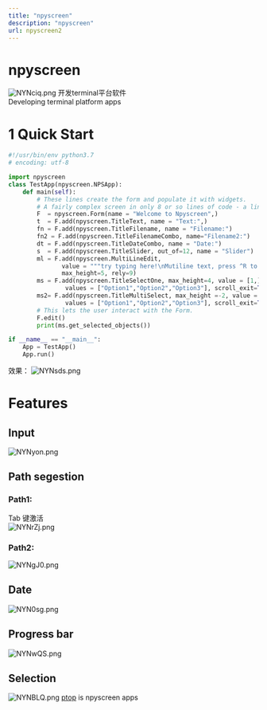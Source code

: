 ```yaml
---
title: "npyscreen"
description: "npyscreen"
url: npyscreen2
---
```

# npyscreen

![NYNciq.png](https://s1.ax1x.com/2020/06/22/NYNciq.png)
开发terminal平台软件<br />Developing terminal platform apps

<a name="N356a"></a>
# 1 Quick Start

```python
#!/usr/bin/env python3.7
# encoding: utf-8

import npyscreen
class TestApp(npyscreen.NPSApp):
    def main(self):
        # These lines create the form and populate it with widgets.
        # A fairly complex screen in only 8 or so lines of code - a line for each control.
        F  = npyscreen.Form(name = "Welcome to Npyscreen",)
        t  = F.add(npyscreen.TitleText, name = "Text:",)
        fn = F.add(npyscreen.TitleFilename, name = "Filename:")
        fn2 = F.add(npyscreen.TitleFilenameCombo, name="Filename2:")
        dt = F.add(npyscreen.TitleDateCombo, name = "Date:")
        s  = F.add(npyscreen.TitleSlider, out_of=12, name = "Slider")
        ml = F.add(npyscreen.MultiLineEdit,
               value = """try typing here!\nMutiline text, press ^R to reformat.\n""",
               max_height=5, rely=9)
        ms = F.add(npyscreen.TitleSelectOne, max_height=4, value = [1,], name="Pick One",
                values = ["Option1","Option2","Option3"], scroll_exit=True)
        ms2= F.add(npyscreen.TitleMultiSelect, max_height =-2, value = [1,], name="Pick Several",
                values = ["Option1","Option2","Option3"], scroll_exit=True)
        # This lets the user interact with the Form.
        F.edit()
        print(ms.get_selected_objects())

if __name__ == "__main__":
    App = TestApp()
    App.run()
```

效果：
![NYNsds.png](https://s1.ax1x.com/2020/06/22/NYNsds.png)

<a name="vvtzJ"></a>
# Features
<a name="TVnYP"></a>
##
<a name="CyyAV"></a>
## Input
![NYNyon.png](https://s1.ax1x.com/2020/06/22/NYNyon.png)


<a name="Vwq2t"></a>
## Path segestion

<a name="hxo9y"></a>
### Path1:
Tab 键激活<br />
![NYNrZj.png](https://s1.ax1x.com/2020/06/22/NYNrZj.png)

<a name="S2ZQy"></a>
### Path2:
![NYNgJ0.png](https://s1.ax1x.com/2020/06/22/NYNgJ0.png)


<a name="Gih3Z"></a>
## Date
![NYN0sg.png](https://s1.ax1x.com/2020/06/22/NYN0sg.png)

<a name="FqeOj"></a>
## Progress bar
![NYNwQS.png](https://s1.ax1x.com/2020/06/22/NYNwQS.png)

<a name="Nvocx"></a>
## Selection
![NYNBLQ.png](https://s1.ax1x.com/2020/06/22/NYNBLQ.png)
[ptop](https://github.com/darxtrix/ptop) is npyscreen apps
